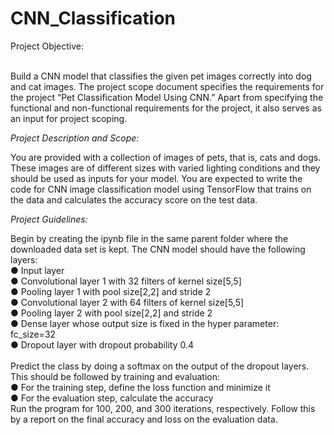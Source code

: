 # CNN_Classification

Project Objective:<br><br>

Build a CNN model that classifies the given pet images correctly into dog and cat images. 
The project scope document specifies the requirements for the project “Pet Classification Model Using CNN.” Apart from specifying the functional and non-functional requirements for the project, it also serves as an input for project scoping.<br> 

<I>Project Description and Scope:</I><br>

You are provided with a collection of images of pets, that is, cats and dogs. These images are of different sizes with varied lighting conditions and they should be used as inputs for your model.
You are expected to write the code for CNN image classification model using TensorFlow that trains on the data and calculates the accuracy score on the test data. 

<I>Project Guidelines:</I><br>

Begin by creating the ipynb file in the same parent folder where the downloaded data set is kept. The CNN model should have the following layers:<br>
● Input layer<br> 
● Convolutional layer 1 with 32 filters of kernel size[5,5]<br> 
● Pooling layer 1 with pool size[2,2] and stride 2<br> 
● Convolutional layer 2 with 64 filters of kernel size[5,5]<br>
● Pooling layer 2 with pool size[2,2] and stride 2<br> 
● Dense layer whose output size is fixed in the hyper parameter: fc_size=32<br> 
● Dropout layer with dropout probability 0.4<br><br> 
Predict the class by doing a softmax on the output of the dropout layers. 
This should be followed by training and evaluation:<br> 
● For the training step, define the loss function and minimize it <br>
● For the evaluation step, calculate the accuracy <br>
Run the program for 100, 200, and 300 iterations, respectively. Follow this by a report on the final accuracy and loss on the evaluation data. 

